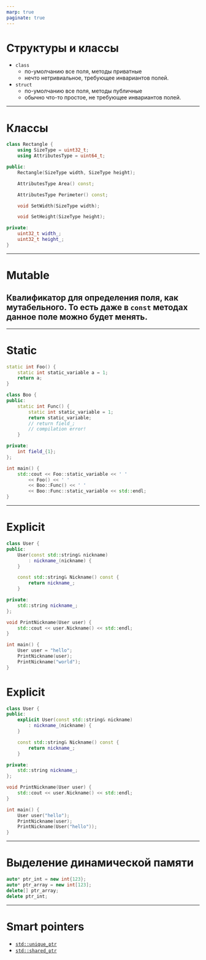 ```yaml
---
marp: true
paginate: true
---
```

# Структуры и классы
- `class`
    - по-умолчанию все поля, методы приватные
    - нечто нетривиальное, требующее инвариантов полей.
- `struct`
    - по-умолчанию все поля, методы публичные
    - обычно что-то простое, не требующее инвариантов полей.
---
# Классы
```cpp
class Rectangle {
    using SizeType = uint32_t;
    using AttributesType = uint64_t;

public:
    Rectangle(SizeType width, SizeType height);

    AttributesType Area() const;

    AttributesType Perimeter() const;

    void SetWidth(SizeType width);

    void SetHeight(SizeType height);

private:
    uint32_t width_;
    uint32_t height_;
}
```
---
# Mutable
Квалификатор для определения поля, как мутабельного. То есть даже в `const` методах данное поле можно будет менять.
---
---
# Static
```cpp
static int Foo() {
    static int static_variable a = 1;
    return a;
}

class Boo {
public:
    static int Func() {
        static int static_variable = 1;
        return static_variable;
        // return field_;
        // compilation error!
    }

private:
    int field_{1};
};

int main() {
    std::cout << Foo::static_variable << ' '
        << Foo() << ' '
        << Boo::Func() << ' '
        << Boo::Func::static_variable << std::endl;
}
```
---
# Explicit
```cpp
class User {
public:
    User(const std::string& nickname)
        : nickname_(nickname) {
    }

    const std::string& Nickname() const {
        return nickname_;
    }

private:
    std::string nickname_;
};

void PrintNickname(User user) {
    std::cout << user.Nickname() << std::endl;
}

int main() {
    User user = "hello";
    PrintNickname(user);
    PrintNickname("world");
}
```
# Explicit
```cpp
class User {
public:
    explicit User(const std::string& nickname)
        : nickname_(nickname) {
    }

    const std::string& Nickname() const {
        return nickname_;
    }

private:
    std::string nickname_;
};

void PrintNickname(User user) {
    std::cout << user.Nickname() << std::endl;
}

int main() {
    User user("hello");
    PrintNickname(user);
    PrintNickname(User("hello"));
}
```
---
# Выделение динамической памяти
```cpp
auto* ptr_int = new int{123};
auto* ptr_array = new int[123];
delete[] ptr_array;
delete ptr_int;
```
---
# Smart pointers
- [`std::unique_ptr`](https://en.cppreference.com/w/cpp/memory/unique_ptr)
- [`std::shared_ptr`](https://en.cppreference.com/w/cpp/memory/shared_ptr)
